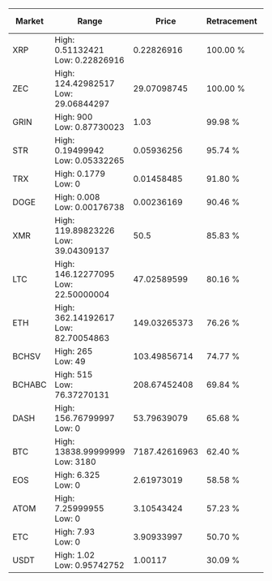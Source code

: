 | Market | Range | Price| Retracement | Doubles to 50% |
| --- | --- | --- | --- | --- |
| XRP | High: 0.51132421<br />Low: 0.22826916 | 0.22826916 | 100.00 % | 1.62 |
| ZEC | High: 124.42982517<br />Low: 29.06844297 | 29.07098745 | 100.00 % | 2.64 |
| GRIN | High: 900<br />Low: 0.87730023 | 1.03 | 99.98 % | 437.32 |
| STR | High: 0.19499942<br />Low: 0.05332265 | 0.05936256 | 95.74 % | 2.09 |
| TRX | High: 0.1779<br />Low: 0 | 0.01458485 | 91.80 % | 6.10 |
| DOGE | High: 0.008<br />Low: 0.00176738 | 0.00236169 | 90.46 % | 2.07 |
| XMR | High: 119.89823226<br />Low: 39.04309137 | 50.5 | 85.83 % | 1.57 |
| LTC | High: 146.12277095<br />Low: 22.50000004 | 47.02589599 | 80.16 % | 1.79 |
| ETH | High: 362.14192617<br />Low: 82.70054863 | 149.03265373 | 76.26 % | 1.49 |
| BCHSV | High: 265<br />Low: 49 | 103.49856714 | 74.77 % | 1.52 |
| BCHABC | High: 515<br />Low: 76.37270131 | 208.67452408 | 69.84 % | 1.42 |
| DASH | High: 156.76799997<br />Low: 0 | 53.79639079 | 65.68 % | 1.46 |
| BTC | High: 13838.99999999<br />Low: 3180 | 7187.42616963 | 62.40 % | 1.18 |
| EOS | High: 6.325<br />Low: 0 | 2.61973019 | 58.58 % | 1.21 |
| ATOM | High: 7.25999955<br />Low: 0 | 3.10543424 | 57.23 % | 1.17 |
| ETC | High: 7.93<br />Low: 0 | 3.90933997 | 50.70 % | 1.01 |
| USDT | High: 1.02<br />Low: 0.95742752 | 1.00117 | 30.09 % | 0.00 |
